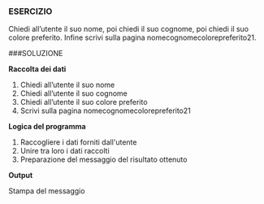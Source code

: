 ### ESERCIZIO

Chiedi all’utente il suo nome, poi chiedi il suo cognome, poi chiedi il suo colore preferito.
Infine scrivi sulla pagina nomecognomecolorepreferito21.

###SOLUZIONE

**Raccolta dei dati**

1. Chiedi all’utente il suo nome
2. Chiedi all’utente il suo cognome
3. Chiedi all’utente il suo colore preferito
4. Scrivi sulla pagina nomecognomecolorepreferito21

**Logica del programma**

1. Raccogliere i dati forniti dall'utente 
2. Unire tra loro i dati raccolti
3. Preparazione del messaggio del risultato ottenuto

**Output**

Stampa del messaggio

